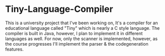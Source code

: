 # Tiny-Language-Compiler
This is a university project that I've been working on, It's a compiler for an educational language called "Tiny" which is nearly a C style language.
The compiler is built in Java, however, I plan to implement it in different languages as well.
For now, only the scanner is implemented, however, as the course progresses I'll implement the parser & the codegeneration features.
